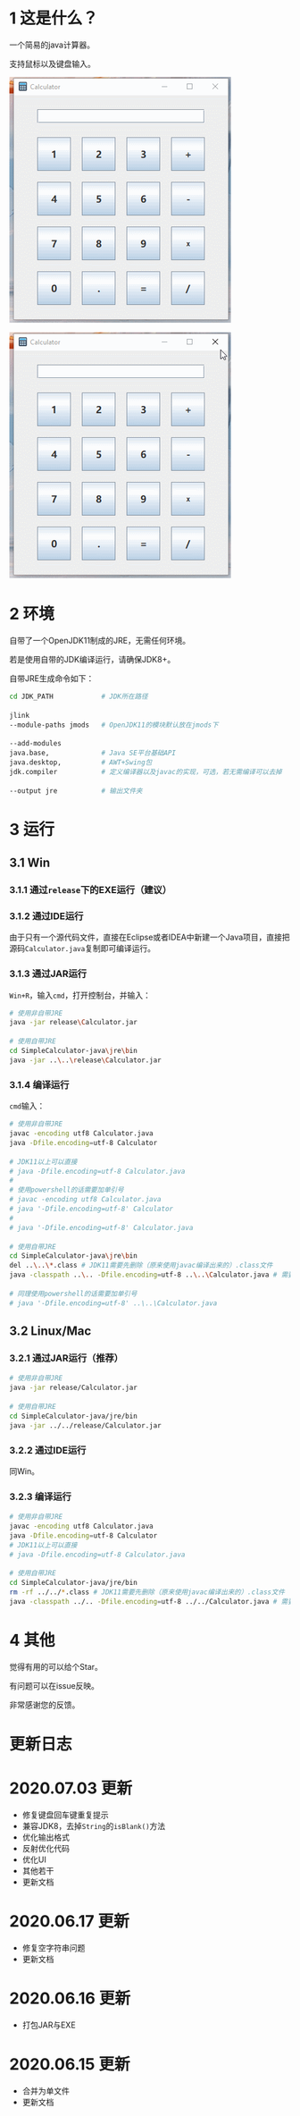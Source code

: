 ﻿# 1 这是什么？
一个简易的java计算器。

支持鼠标以及键盘输入。

![](image/1.gif)

![](image/2.gif)

# 2 环境
自带了一个OpenJDK11制成的JRE，无需任何环境。

若是使用自带的JDK编译运行，请确保JDK8+。

自带JRE生成命令如下：
```bash
cd JDK_PATH            # JDK所在路径

jlink 
--module-paths jmods   # OpenJDK11的模块默认放在jmods下

--add-modules 
java.base,             # Java SE平台基础API 
java.desktop,          # AWT+Swing包
jdk.compiler           # 定义编译器以及javac的实现，可选，若无需编译可以去掉

--output jre           # 输出文件夹
```

# 3 运行
## 3.1 Win

### 3.1.1 通过`release`下的EXE运行（建议）
### 3.1.2 通过IDE运行
由于只有一个源代码文件，直接在Eclipse或者IDEA中新建一个Java项目，直接把源码`Calculator.java`复制即可编译运行。
### 3.1.3 通过JAR运行

`Win+R`，输入`cmd`，打开控制台，并输入：
```bash
# 使用非自带JRE
java -jar release\Calculator.jar

# 使用自带JRE
cd SimpleCalculator-java\jre\bin
java -jar ..\..\release\Calculator.jar
```
### 3.1.4 编译运行

`cmd`输入：
```bash
# 使用非自带JRE
javac -encoding utf8 Calculator.java
java -Dfile.encoding=utf-8 Calculator

# JDK11以上可以直接
# java -Dfile.encoding=utf-8 Calculator.java
# 
# 使用powershell的话需要加单引号
# javac -encoding utf8 Calculator.java
# java '-Dfile.encoding=utf-8' Calculator
# 
# java '-Dfile.encoding=utf-8' Calculator.java

# 使用自带JRE
cd SimpleCalculator-java\jre\bin
del ..\..\*.class # JDK11需要先删除（原来使用javac编译出来的）.class文件
java -classpath ..\.. -Dfile.encoding=utf-8 ..\..\Calculator.java # 需要指定类搜索路径，不然会抛出图标空指针异常

# 同理使用powershell的话需要加单引号
# java '-Dfile.encoding=utf-8' ..\..\Calculator.java
```

## 3.2 Linux/Mac

### 3.2.1 通过JAR运行（推荐）

```bash
# 使用非自带JRE
java -jar release/Calculator.jar

# 使用自带JRE
cd SimpleCalculator-java/jre/bin
java -jar ../../release/Calculator.jar
```

### 3.2.2 通过IDE运行
同Win。

### 3.2.3 编译运行

```bash
# 使用非自带JRE
javac -encoding utf8 Calculator.java
java -Dfile.encoding=utf-8 Calculator
# JDK11以上可以直接
# java -Dfile.encoding=utf-8 Calculator.java

# 使用自带JRE
cd SimpleCalculator-java/jre/bin
rm -rf ../../*.class # JDK11需要先删除（原来使用javac编译出来的）.class文件
java -classpath ../.. -Dfile.encoding=utf-8 ../../Calculator.java # 需要指定类搜索路径，不然会抛出图标空指针异常
```

# 4 其他
觉得有用的可以给个Star。

有问题可以在issue反映。

非常感谢您的反馈。

# 更新日志
# 2020.07.03 更新
- 修复键盘回车键重复提示
- 兼容JDK8，去掉`String`的`isBlank()`方法
- 优化输出格式
- 反射优化代码
- 优化UI
- 其他若干
- 更新文档

# 2020.06.17 更新
- 修复空字符串问题
- 更新文档

# 2020.06.16 更新
- 打包JAR与EXE

# 2020.06.15 更新
- 合并为单文件
- 更新文档
